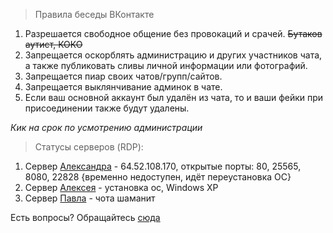   > Правила беседы ВКонтакте
  > 
  1. Разрешается свободное общение без провокаций и срачей.  ~~Бутаков аутист, КОКО~~
  2. Запрещается оскорблять администрацию и других участников чата, а также публиковать сливы личной информации или фотографий.
  3. Запрещается пиар своих чатов/групп/сайтов.
  4. Запрещается выклянчивание админок в чате.
  5. Если ваш основной аккаунт был удалён из чата, то и ваши фейки при присоединении также будут удалены.

_Кик на срок по усмотрению администрации_

> Статусы серверов (RDP):

1. Сервер [Александра](https://vk.com/utondin) - 64.52.108.170, открытые порты: 80, 25565, 8080, 22828 {временно недоступен, идёт переустановка ОС}
2. Сервер [Алексея](https://vk.com/alexsywindows) - установка ос, Windows XP
3. Сервер [Павла](https://vk.com/w32usr) - чота шаманит

Есть вопросы? Обращайтесь [сюда
](https://vk.me/itngrp)
